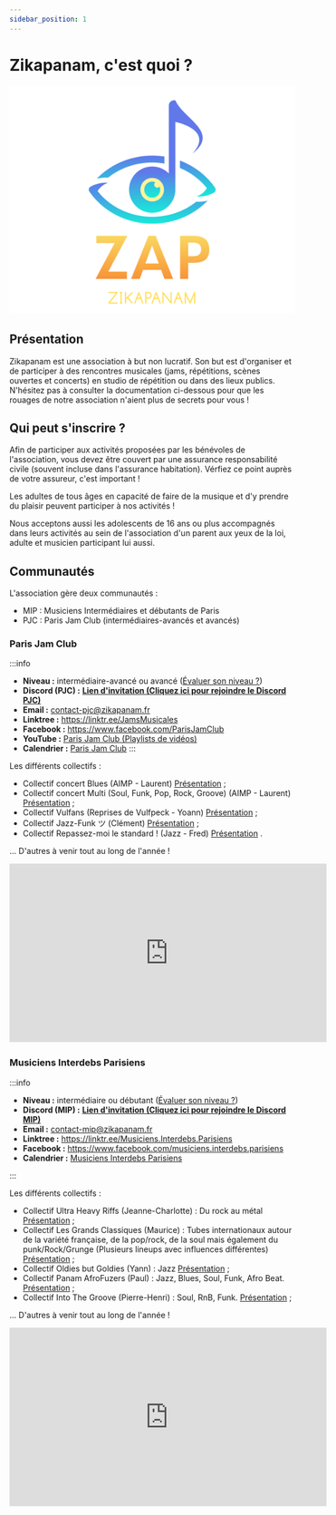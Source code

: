 ```yaml
---
sidebar_position: 1
---
```


# Zikapanam, c'est quoi ?

![Zikapanam](/img/zikapanam.png)

## Présentation

Zikapanam est une association à but non lucratif. Son but est d'organiser et de participer à des rencontres musicales (jams, répétitions, scènes ouvertes et concerts) en studio de répétition ou dans des lieux publics. N'hésitez pas à consulter la documentation ci-dessous pour que les rouages de notre association n'aient plus de secrets pour vous !

## Qui peut s'inscrire ?

Afin de participer aux activités proposées par les bénévoles de l'association, vous devez être couvert par une assurance responsabilité civile (souvent incluse dans l'assurance habitation). Vérfiez ce point auprès de votre assureur, c'est important !

Les adultes de tous âges en capacité de faire de la musique et d'y prendre du plaisir peuvent participer à nos activités !

Nous acceptons aussi les adolescents de 16 ans ou plus accompagnés dans leurs activités au sein de l'association d'un parent aux yeux de la loi, adulte et musicien participant lui aussi.

## Communautés

L'association gère deux communautés :
- MIP : Musiciens Intermédiaires et débutants de Paris
- PJC : Paris Jam Club (intermédiaires-avancés et avancés)

### Paris Jam Club

:::info

- **Niveau :** intermédiaire-avancé ou avancé ([Évaluer son niveau ?](/evaluer-son-niveau.md))
- **Discord (PJC) :** **[Lien d'invitation (Cliquez ici pour rejoindre le Discord PJC)](https://discord.gg/Ad2EfNXPeB)**
- **Email :** contact-pjc@zikapanam.fr
- **Linktree :** https://linktr.ee/JamsMusicales
- **Facebook :** https://www.facebook.com/ParisJamClub
- **YouTube :** [Paris Jam Club (Playlists de vidéos)](https://www.youtube.com/@parisjamclub/playlists)
- **Calendrier :** [Paris Jam Club](https://www.blog.zikapanam.fr/calendriers#PJC)
:::

Les différents collectifs :

- Collectif concert Blues (AIMP - Laurent) [Présentation](https://discord.com/channels/893372971073277962/1119721934490451988) ;
- Collectif concert Multi (Soul, Funk, Pop, Rock, Groove) (AIMP - Laurent) [Présentation](https://discord.com/channels/893372971073277962/1119721934490451988) ;
- Collectif Vulfans (Reprises de Vulfpeck - Yoann) [Présentation](https://discord.com/channels/893372971073277962/1119742878604873759) ;
- Collectif Jazz-Funk ツ (Clément) [Présentation](https://discord.com/channels/893372971073277962/1128235531113869342/1128235531113869342) ; 
- Collectif Repassez-moi le standard ! (Jazz - Fred) [Présentation](https://discord.com/channels/893372971073277962/1122424995939889164) .

... D'autres à venir tout au long de l'année !



<iframe width="560" height="315" src="https://www.youtube.com/embed/s2rv5i4-7Zg?si=HMvHQuuMVoT7zydq" title="YouTube video player" frameborder="0" allow="accelerometer; autoplay; clipboard-write; encrypted-media; gyroscope; picture-in-picture; web-share" allowfullscreen></iframe>

### Musiciens Interdebs Parisiens

:::info

- **Niveau :** intermédiaire ou débutant ([Évaluer son niveau ?](/evaluer-son-niveau.md))
- **Discord (MIP) :** **[Lien d'invitation (Cliquez ici pour rejoindre le Discord MIP)](https://discord.gg/DBKNAFcSem)**
- **Email :** contact-mip@zikapanam.fr
- **Linktree :** https://linktr.ee/Musiciens.Interdebs.Parisiens
- **Facebook :** https://www.facebook.com/musiciens.interdebs.parisiens
- **Calendrier :** [Musiciens Interdebs Parisiens](https://www.blog.zikapanam.fr/calendriers#MIP)

:::

Les différents collectifs :

- Collectif Ultra Heavy Riffs (Jeanne-Charlotte) : Du rock au métal [Présentation](https://discord.com/channels/1038909359712895058/1052703682799599666/1052703682799599666) ;
- Collectif Les Grands Classiques (Maurice) : Tubes internationaux autour de la variété française, de la pop/rock, de la soul mais également du punk/Rock/Grunge (Plusieurs lineups avec influences différentes) [Présentation](https://discord.com/channels/1038909359712895058/1062782176501972992/1062782176501972992) ;
- Collectif Oldies but Goldies (Yann) : Jazz [Présentation](https://discord.com/channels/1038909359712895058/1150086345532899388/1150086345532899388) ;
- Collectif Panam AfroFuzers (Paul) : Jazz, Blues, Soul, Funk, Afro Beat. [Présentation](https://discord.com/channels/1038909359712895058/1092582664088850432/1092582664088850432) ;
- Collectif Into The Groove (Pierre-Henri) : Soul, RnB, Funk. [Présentation](https://discord.com/channels/1038909359712895058/1131556262530793482/1131556262530793482) ;

... D'autres à venir tout au long de l'année !
	

<iframe width="560" height="315" src="https://www.youtube.com/embed/Yem62eh5mZ4?si=dvMDq7u5eQBz1A-s" title="YouTube video player" frameborder="0" allow="accelerometer; autoplay; clipboard-write; encrypted-media; gyroscope; picture-in-picture; web-share" allowfullscreen></iframe>
